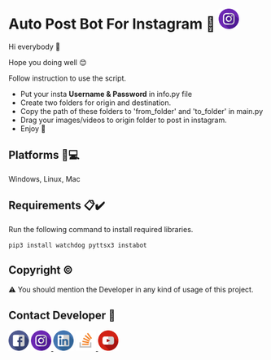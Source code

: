 # Auto Post Bot For Instagram :robot: <img src="https://github.com/bazzazi/RequiredImages/blob/main/instagram.png" width="40px"/>
Hi everybody :wave:

Hope you doing well :blush:

Follow instruction to use the script.
- Put your insta **Username & Password** in info.py file
- Create two folders for origin and destination.
- Copy the path of these folders to 'from_folder' and 'to_folder' in main.py
- Drag your images/videos to origin folder to post in instagram.
- Enjoy 🙂


## Platforms :iphone::computer:
Windows, Linux, Mac

## Requirements :clipboard::heavy_check_mark:
Run the following command to install required libraries.

```
pip3 install watchdog pyttsx3 instabot
```


## Copyright :copyright:
:warning: You should mention the Developer in any kind of usage of this project.


## Contact Developer :link:
<p align="left">
  <a href="https://www.facebook.com/bazzazi" target="_blank" rel="noreferrer"> <img src="https://github.com/bazzazi/RequiredImages/blob/main/facebook.png" width="40px"/></a>
  <a href="http://www.instagram.com/bazzazi" target="_blank" rel="noreferrer"> <img src="https://github.com/bazzazi/RequiredImages/blob/main/instagram.png" width="40px"/> </a>
  <a href="https://www.linkedin.com/in/bazzazi/" target="_blank" rel="noreferrer"><img src="https://github.com/bazzazi/RequiredImages/blob/main/linkedin.png" width="40px"/></a>
  <a href="https://www.stackoverflow.com/users/22125953" target="_blank" rel="noreferrer"><img src="https://github.com/bazzazi/RequiredImages/blob/main/stackoverflow.png" width="40px"/> </a>
  <a href="https://www.youtube.com/@bazzazi" target="_blank" rel="noreferrer"><img src="https://github.com/bazzazi/RequiredImages/blob/main/youtube.png" width="40px"/>  </a>
</p>
